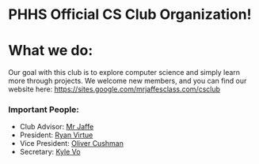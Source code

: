 # PHHS Official CS Club Organization!

# What we do:
Our goal with this club is to explore computer science and simply learn more through projects. We welcome new members, and you can find our website here: https://sites.google.com/mrjaffesclass.com/csclub

### Important People:
* Club Advisor: [Mr Jaffe](https://github.com/rogerjaffe/Magpie/commits?author=rogerjaffe)
* President: [Ryan Virtue](https://github.com/orgs/PHHS-CS-Club/people/RyanVirtue619)
* Vice President: [Oliver Cushman](https://github.com/orgs/PHHS-CS-Club/people/OliverCushman)
* Secretary: [Kyle Vo](https://github.com/orgs/PHHS-CS-Club/people/KyleVo2024)
